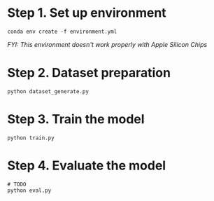 # Step 1. Set up environment
```shell
conda env create -f environment.yml
```

_FYI: This environment doesn't work properly with Apple Silicon Chips_

# Step 2. Dataset preparation
```shell
python dataset_generate.py
```

# Step 3. Train the model
```shell
python train.py
```

# Step 4. Evaluate the model
```shell
# TODO
python eval.py
```